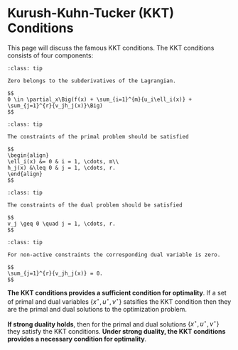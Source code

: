 # Kurush-Kuhn-Tucker (KKT) Conditions

This page will discuss the famous KKT conditions. The KKT conditions consists of four components:

```{admonition} Stationarity
:class: tip

Zero belongs to the subderivatives of the Lagrangian.

$$
0 \in \partial_x\Big(f(x) + \sum_{i=1}^{m}{u_i\ell_i(x)} + \sum_{j=1}^{r}{v_jh_j(x)}\Big)
$$
```

```{admonition} Primal Feasibility
:class: tip

The constraints of the primal problem should be satisfied

$$
\begin{align}
\ell_i(x) &= 0 & i = 1, \cdots, m\\
h_j(x) &\leq 0 & j = 1, \cdots, r.
\end{align}
$$
```

```{admonition} Dual Feasibility
:class: tip

The constraints of the dual problem should be satisfied

$$
v_j \geq 0 \quad j = 1, \cdots, r.
$$
```

```{admonition} Complementary Slackness
:class: tip

For non-active constraints the corresponding dual variable is zero.

$$
\sum_{j=1}^{r}{v_jh_j(x)} = 0.
$$
```

**The KKT conditions provides a sufficient condition for optimality**. If a set of primal and dual variables $\{x^\star, u^\star, v^\star\}$ satsifies the KKT condition then they are the primal and dual solutions to the optimization problem.

**If strong duality holds**, then for the primal and dual solutions $\{x^\star, u^\star, v^\star\}$ they satisfy the KKT conditions. **Under strong duality, the KKT conditions provides a necessary condition for optimality**.